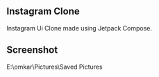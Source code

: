 ## Instagram Clone

Instagram Ui Clone made using Jetpack Compose.

## Screenshot

E:\omkar\Pictures\Saved Pictures

